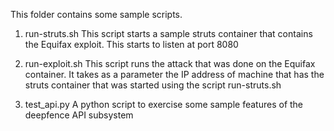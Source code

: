 This folder contains some sample scripts.

1. run-struts.sh This script starts a sample struts container that contains the Equifax exploit. This starts to listen at port 8080

2. run-exploit.sh This script runs the attack that was done on the Equifax container. It takes as a parameter the IP address of machine that has the struts container that was started using the script run-struts.sh

3. test_api.py A python script to exercise some sample features of the deepfence API subsystem
